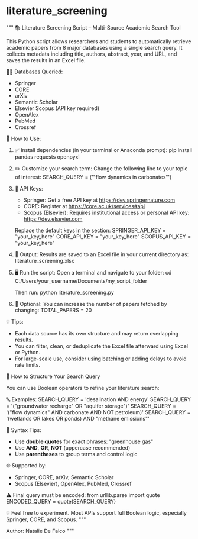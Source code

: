 # literature_screening
"""
📚 Literature Screening Script – Multi-Source Academic Search Tool

This Python script allows researchers and students to automatically retrieve academic papers
from 8 major databases using a single search query. It collects metadata including title,
authors, abstract, year, and URL, and saves the results in an Excel file.

👨‍🔬 Databases Queried:
- Springer
- CORE
- arXiv
- Semantic Scholar
- Elsevier Scopus (API key required)
- OpenAlex
- PubMed
- Crossref

🔧 How to Use:
1. ✅ Install dependencies (in your terminal or Anaconda prompt):
   pip install pandas requests openpyxl

2. ✏️ Customize your search term:
   Change the following line to your topic of interest:
       SEARCH_QUERY = ('"flow dynamics in carbonates"')

3. 🔐 API Keys:
   - Springer: Get a free API key at https://dev.springernature.com
   - CORE: Register at https://core.ac.uk/services#api
   - Scopus (Elsevier): Requires institutional access or personal API key: https://dev.elsevier.com

   Replace the default keys in the section:
       SPRINGER_API_KEY = "your_key_here"
       CORE_API_KEY = "your_key_here"
       SCOPUS_API_KEY = "your_key_here"

4. 📁 Output:
   Results are saved to an Excel file in your current directory as:
       literature_screening.xlsx

5. 🖥 Run the script:
   Open a terminal and navigate to your folder:
       cd C:/Users/your_username/Documents/my_script_folder

   Then run:
       python literature_screening.py

6. 📝 Optional:
   You can increase the number of papers fetched by changing:
       TOTAL_PAPERS = 20

💡 Tips:
- Each data source has its own structure and may return overlapping results.
- You can filter, clean, or deduplicate the Excel file afterward using Excel or Python.
- For large-scale use, consider using batching or adding delays to avoid rate limits.

🧠 How to Structure Your Search Query

You can use Boolean operators to refine your literature search:

🔤 Examples:
    SEARCH_QUERY = 'desalination AND energy'
    SEARCH_QUERY = '("groundwater recharge" OR "aquifer storage")'
    SEARCH_QUERY = '("flow dynamics" AND carbonate AND NOT petroleum)'
    SEARCH_QUERY = '(wetlands OR lakes OR ponds) AND "methane emissions"'

📝 Syntax Tips:
- Use **double quotes** for exact phrases: "greenhouse gas"
- Use **AND**, **OR**, **NOT** (uppercase recommended)
- Use **parentheses** to group terms and control logic

🌐 Supported by:
- Springer, CORE, arXiv, Semantic Scholar
- Scopus (Elsevier), OpenAlex, PubMed, Crossref

⚠️ Final query must be encoded:
    from urllib.parse import quote
    ENCODED_QUERY = quote(SEARCH_QUERY)

💡 Feel free to experiment. Most APIs support full Boolean logic, especially Springer, CORE, and Scopus.
"""


Author: Natalie De Falco
"""
